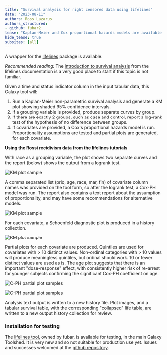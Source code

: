 ```yaml
---
title: "Survival analysis for right censored data using lifelines"
date: "2023-08-11"
authors: Ross Lazarus
authors_structured:
- github: fubar2
tease: "Kaplan-Meier and Cox proportional hazards models are available for testing in Galaxy"
hide_tease: true
subsites: [all]
---
```


A wrapper for the [lifelines](https://github.com/CamDavidsonPilon/lifelines) package is available.

*Recommended reading:* The [introduction to survival analysis](https://lifelines.readthedocs.io/en/latest/Survival%20Analysis%20intro.html)
from the lifelines documentation is a very good place to start if this topic is not familiar.

Given a time and status indicator column in the input tabular data, this Galaxy tool will:

1. Run a Kaplan-Meier non-parametric survival analysis and generate a KM plot showing shaded 95% confidence intervals.
2. If a grouping variable is provided, produce separate curves by group.
3. If there are exactly 2 groups,  such as case and control, report a log-rank test of the hypothesis of no difference between groups.
4. If covariates are provided, a Cox's proportional hazards model is run. Proportionality assumptions are tested and partial plots are generated, for each covariate.

**Using the Rossi recidivism data from the lifelines tutorials**

With race as a grouping variable, the plot shows two separate curves and the report (below) shows the output from a logrank test.

![KM plot sample](lifelines_rossi_km.png)

A comma separated list (prio, age, race, mar, fin) of covariate column names was provided on the tool form,
so after the logrank test, a Cox-PH model was run. The report also contains a text report about the assumption of proportionality, and may have some recommendations
for alternative models.

![KM plot sample](lifelines_report.png)

For each covariate, a Schoenfeld diagnostic plot is produced in a history collection.

![KM plot sample](lifelines_rossi_schoenfeld.png)

Partial plots for each covariate are produced. Quintiles are used for covariates with > 10 distinct values.
Non-ordinal categories with > 10 values will produce meaningless quintiles, but ordinal should work.
10 or fewer distinct values are used as is.
The age plot suggests that there is an important "dose-response" effect, with consistently higher risk of re-arrest for younger subjects confirming the
significant Cox-PH coefficient on age.

![C-PH partial plot samples](agepartialrossi.png)

![C-PH partial plot samples](parolepartialrossi.png)

Analysis text output is written to a new history file. Plot images, and a tabular survival table, with the corresponding "collapsed" life table,
are written to a new output history collection for review.

### Installation for testing

The [lifelines tool](https://toolshed.g2.bx.psu.edu/view/fubar/lifelines_km_cph_tool/dd5e65893cb8), owned by fubar,
is available for testing, in the main Galaxy Toolshed. It is very new and so not suitable for production use yet.
Issues and successes welcomed at the [github repository](https://github.com/fubar2/lifelines_tool).
